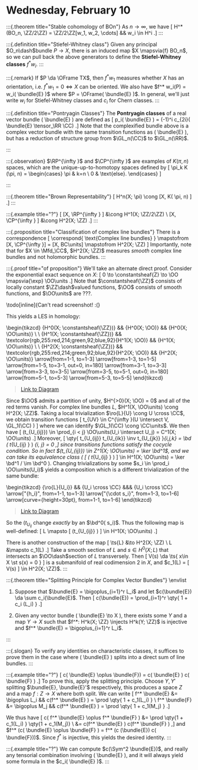 # Wednesday, February 10

:::{.theorem title="Stable cohomology of BOn"}
As $n\to \infty$, we have \[
H^*(BO_n, \ZZ/2\ZZ) = \ZZ/2\ZZ[w_1, w_2, \cdots]
&& w_i \in H^i
.\]
:::

:::{.definition title="Stiefel-Whitney class"}
Given any principal $O_n\dash$bundle $P\to X$, there is an induced map $X \mapsvia{f} BO_n$, so we can pull back the above generators to define the **Stiefel-Whitney classes** $f^* w_i$.
:::


:::{.remark}
If $P \da \OFrame TX$, then $f^* w_1$ measures whether $X$ has an orientation, i.e. $f^* w_1 = 0 \iff X$ can be oriented.
We also have $f^* w_i(P) = w_i( \bundle{E} )$ where $P = \OFrame( \bundle{E} )$.
In general, we'll just write $w_i$ for Stiefel-Whitney classes and $c_i$ for Chern classes.
:::


:::{.definition title="Pontryagin Classes"}
The **Pontryagin classes** of a real vector bundle \( \bundle{E} \) are defined as 
\[
p_i( \bundle{E} ) = (-1)^i c_{2i}( \bundle{E} \tensor_\RR \CC)
.\]
Note that the complexified bundle above is a complex vector bundle with the same transition functions as \( \bundle{E} \), but has a reduction of structure group from $\GL_n(\CC)$ to $\GL_n(\RR)$.

:::



:::{.observation}
$\RP^{\infty }$ and $\CP^{\infty }$ are examples of $K(\pi, n)$ spaces, which are the unique-up-to-homotopy spaces defined by
\[
\pi_k K (\pi, n) = 
\begin{cases}
\pi &  k=n
\\
0 & \text{else}.
\end{cases}
\]

:::


:::{.theorem title="Brown Representability"}
\[
H^n(X; \pi) \cong [X, K( \pi, n) ]
.\]
:::


:::{.example title="?"}
\[
[X, \RP^{\infty } ] &\cong H^1(X; \ZZ/2\ZZ) \\
[X, \CP^{\infty } ] &\cong H^2(X; \ZZ)
.\]
:::


:::{.proposition title="Classification of complex line bundles"}
There is a correspondence
\[
\correspond{
  \text{Complex line bundles}
}
\mapstofrom
[X, \CP^{\infty }] = [X, BC\units]
\mapstofrom
H^2(X; \ZZ)
\]
Importantly, note that for $X \in \Mfd_\CC$, $H^2(X; \ZZ)$ measures *smooth* complex line bundles and not holomorphic bundles.
:::


:::{.proof title="of proposition"}
We'll take an alternate direct proof.
Consider the exponential exact sequence on $X$:
\[
0 \to \constantsheaf{Z} \to \OO \mapsvia{\exp} \OO\units
.\]
Note that $\constantsheaf{\ZZ}$ consists of locally constant $\ZZ\dash$valued functions, $\OO$ consists of smooth functions, and $\OO\units$ are ???.

\todo[inline]{Can't read screenshot! :(}

This yields a LES in homology:


\begin{tikzcd}
	{H^0(X; \constantsheaf{\ZZ})} && {H^0(X; \OO)} && {H^0(X; \OO\units)} \\
	\\
	{H^1(X; \constantsheaf{\ZZ})} && \textcolor{rgb,255:red,214;green,92;blue,92}{H^1(X; \OO)} && {H^1(X; \OO\units)} \\
	\\
	{H^2(X; \constantsheaf{\ZZ})} && \textcolor{rgb,255:red,214;green,92;blue,92}{H^2(X; \OO)} && {H^2(X; \OO\units)}
	\arrow[from=1-1, to=1-3]
	\arrow[from=1-3, to=1-5]
	\arrow[from=1-5, to=3-1, out=0, in=180]
	\arrow[from=3-1, to=3-3]
	\arrow[from=3-3, to=3-5]
	\arrow[from=3-5, to=5-1, out=0, in=180]
	\arrow[from=5-1, to=5-3]
	\arrow[from=5-3, to=5-5]
\end{tikzcd}

> [Link to Diagram](https://q.uiver.app/?q=WzAsOSxbMCwwLCJIXjAoWDsgXFxjb25zdGFudHtcXFpafSkiXSxbMCwyLCJIXjEoWDsgXFxjb25zdGFudHtcXFpafSkiXSxbMCw0LCJIXjIoWDsgXFxjb25zdGFudHtcXFpafSkiXSxbMiwwLCJIXjAoWDsgXFxPTykiXSxbMiwyLCJIXjEoWDsgXFxPTykiLFswLDYwLDYwLDFdXSxbMiw0LCJIXjIoWDsgXFxPTykiLFswLDYwLDYwLDFdXSxbNCwwLCJIXjAoWDsgXFxPT1xcdW5pdHMpIl0sWzQsMiwiSF4xKFg7IFxcT09cXHVuaXRzKSJdLFs0LDQsIkheMihYOyBcXE9PXFx1bml0cykiXSxbMCwzXSxbMyw2XSxbNiwxXSxbMSw0XSxbNCw3XSxbNywyXSxbMiw1XSxbNSw4XV0=)

Since $\OO$ admits a partition of unity, $H^{>0}(X; \OO) = 0$ and all of the red terms vanish.
For complex line bundles $L$, $H^1(X, \OO\units) \cong H^2(X; \ZZ)$.
Taking a local trivialization $\ro{L}{U} \cong U \cross \CC$, we obtain transition functions 
\[
t_{UV} \in C^{\infty }(U \intersect V, \GL_1(\CC) )
\]
where we can identify $\GL_1(\CC) \cong \CC\units$.
We then have 
\[
(t_{U_{ij}}) \in \prod_{i < j} \OO\units(U_i \intersect U_j) = C^1(X; \OO\units)
.\]
Moreover,
\[
\qty{ 
t_{U_{ij}}
t_{U_{ik}} \inv
t_{U_{jk}}
}_{i,j,k} 
= \bd ( t_{U_{ij} } ) _{i, j} = 0
,\]
since transitions functions satisfy the cocycle condition.
So in fact $(t_{U_{ij}}) \in Z^1(X; \OO\units) = \ker \bd^1$, and we can take its equivalence class \( [ ( t_{U_{ij} } ) ] \in H^1(X; \OO\units) = \ker \bd^1 / \im \bd^0 \).
Changing trivializations by some $s_i \in \prod_i \OO\units(U_i)$ yields a composition which is a different trivialization of the same bundle:

\begin{tikzcd}
	{\ro{L}{U_i}} && {U_i \cross \CC} &&& {U_i \cross \CC}
	\arrow["{h_i}", from=1-1, to=1-3]
	\arrow["{\cdot s_i}", from=1-3, to=1-6]
	\arrow[curve={height=30pt}, from=1-1, to=1-6]
\end{tikzcd}

> [Link to Diagram](https://q.uiver.app/?q=WzAsMyxbMCwwLCJcXHJve0x9e1VfaX0iXSxbMiwwLCJVX2kgXFxjcm9zcyBcXENDIl0sWzUsMCwiVV9pIFxcY3Jvc3MgXFxDQyJdLFswLDEsImhfaSJdLFsxLDIsIlxcY2RvdCBzX2kiXSxbMCwyLCIiLDIseyJjdXJ2ZSI6NX1dXQ==)


So the $(t_{ U_{ij}}$ change *exactly* by an $\bd^0( s_i)$.
Thus the following map is well-defined:
\[
L \mapsto [ (t_{U_{ij}} ) ] \in H^1(X; \OO\units)
.\]

There is another construction of the map
\[
\ts{L} &\to H^2(X; \ZZ) \\
L &\mapsto c_1(L)
.\]
Take a smooth section of $L$ and $s\in H^0(X; L)$ that intersects an $\OO\dash$section of $L$ transversely.
Then 
\[
V(s) \da \ts{ x\in X \st s(x) = 0 }
\]
is a submanifold of real codimension 2 in $X$, and $c_1(L) = [ V(s) ] \in H^2(X; \ZZ)$.
:::


:::{.theorem title="Splitting Principle for Complex Vector Bundles"}
\envlist

1. Suppose that $\bundle{E} = \bigoplus_{i=1}^r L_i$ and let $c(\bundle{E}) \da \sum c_i(\bundle{E}$.
  Then 
  \[
  c(\bundle{E}) = \prod_{i=1}^r \qty{ 1 + c_i (L_i) }
  .\]

2. Given any vector bundle \( \bundle{E} \to X \), there exists some $Y$ and a map $Y\to X$ such that $f^*: H^k(X; \ZZ) \injects H^k(Y; \ZZ)$ is injective and $f^* \bundle{E} = \bigoplus_{i=1}^r L_i$.

:::


:::{.slogan}
To verify any identities on characteristic classes, it suffices to prove them in the case where \( \bundle{E} \) splits into a direct sum of line bundles.
:::


:::{.example title="?"}
\[
c( \bundle{E} \oplus \bundle{F}) = c( \bundle{E} ) c( \bundle{F} )
.\]
To prove this, apply the splitting principle.
Choose $Y, Y'$ splitting $\bundle{E}, \bundle{E}'$ respectively, this produces a space $Z$ and a map $f:Z\to X$ where both split.
We can write
\[
f^* \bundle{E} &= \bigoplus L_i 
&& c(f^* \bundle{E} ) = \prod \qty{ 1 + c_1(L_i) } \\
f^* \bundle{F} &= \bigoplus M_j 
&& c(f^* \bundle{E} ) = \prod \qty{ 1 + c_1(M_j) }
.\]

We thus have
\[
c( f^* \bundle{E} \oplus f^* \bundle{F} ) 
&= \prod \qty{1 + c_1(L_i) } \qty{1 + c_1(M_j)} \\
&= c(f^* \bundle{E} ) c(f^* \bundle{F} )
,\]
and $f^* (c( \bundle{E} \oplus \bundle{F} ) = f^* (c (\bundle{E}) c( \bundle{F}))$.
Since $f^*$ is injective, this yields the desired identity.
:::


:::{.example title="?"}
We can compute $c(\Sym^2 \bundle{E})$, and really any tensorial combination involving \( \bundle{E} \), and it will always yield some formula in the $c_i( \bundle{E} )$.
:::













